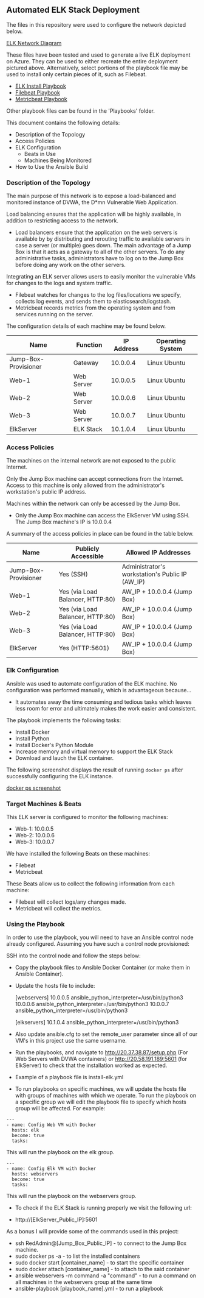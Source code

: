 ## Automated ELK Stack Deployment

The files in this repository were used to configure the network depicted below.

[ELK Network Diagram](https://github.com/Zoott/Senko-S-Bootcamp/blob/master/13%20-%20Elk%20Stack%20Project%20-%20Github%20Fundamentals/Images/NetworkDiagram.png)

These files have been tested and used to generate a live ELK deployment on Azure. They can be used to either recreate the entire deployment pictured above. Alternatively, select portions of the playbook file may be used to install only certain pieces of it, such as Filebeat.

  - [ELK Install Playbook](https://github.com/Zoott/Senko-S-Bootcamp/blob/master/13%20-%20Elk%20Stack%20Project%20-%20Github%20Fundamentals/Playbooks/install-elk.yml)
  - [Filebeat Playbook](https://github.com/Zoott/Senko-S-Bootcamp/blob/master/13%20-%20Elk%20Stack%20Project%20-%20Github%20Fundamentals/Playbooks/filebeat-playbook.yml)
  - [Metricbeat Playbook](https://github.com/Zoott/Senko-S-Bootcamp/blob/master/13%20-%20Elk%20Stack%20Project%20-%20Github%20Fundamentals/Playbooks/metricbeat-playbook.yml)

Other playbook files can be found in the 'Playbooks' folder.

This document contains the following details:
- Description of the Topology
- Access Policies
- ELK Configuration
  - Beats in Use
  - Machines Being Monitored
- How to Use the Ansible Build


### Description of the Topology

The main purpose of this network is to expose a load-balanced and monitored instance of DVWA, the D*mn Vulnerable Web Application.

Load balancing ensures that the application will be highly available, in addition to restricting access to the network.
- Load balancers ensure that the application on the web servers is available by by distributing and rerouting traffic to available servers in case a server (or multiple) goes down. The main advantage of a Jump Box is that it acts as a gateway to all of the other servers. To do any administrative tasks, administrators have to log on to the Jump Box before doing any work on the other servers. 

Integrating an ELK server allows users to easily monitor the vulnerable VMs for changes to the logs and system traffic.
- Filebeat watches for changes to the log files/locations we specify, collects log events, and sends them to elasticsearch/logstash.
- Metricbeat records metrics from the operating system and from services running on the server.

The configuration details of each machine may be found below.

| Name                 | Function   | IP Address | Operating System |
|----------------------|------------|------------|------------------|
| Jump-Box-Provisioner | Gateway    | 10.0.0.4   | Linux Ubuntu     |
| Web-1                | Web Server | 10.0.0.5   | Linux Ubuntu     |
| Web-2                | Web Server | 10.0.0.6   | Linux Ubuntu     |
| Web-3                | Web Server | 10.0.0.7   | Linux Ubuntu     |
| ElkServer            | ELK Stack  | 10.1.0.4   | Linux Ubuntu     |

### Access Policies

The machines on the internal network are not exposed to the public Internet. 

Only the Jump Box machine can accept connections from the Internet. Access to this machine is only allowed from the administrator's workstation's public IP address.

Machines within the network can only be accessed by the Jump Box.
- Only the Jump Box machine can access the ElkServer VM using SSH. The Jump Box machine's IP is 10.0.0.4

A summary of the access policies in place can be found in the table below.

| Name                 | Publicly Accessible              | Allowed IP Addresses                            |
|----------------------|----------------------------------|-------------------------------------------------|
| Jump-Box-Provisioner | Yes (SSH)                        | Administrator's workstation's Public IP (AW_IP) |
| Web-1                | Yes (via Load Balancer, HTTP:80) | AW_IP + 10.0.0.4 (Jump Box)                     |
| Web-2                | Yes (via Load Balancer, HTTP:80) | AW_IP + 10.0.0.4 (Jump Box)                     |
| Web-3                | Yes (via Load Balancer, HTTP:80) | AW_IP + 10.0.0.4 (Jump Box)                     |
| ElkServer            | Yes (HTTP:5601)                  | AW_IP + 10.0.0.4 (Jump Box)                     |

### Elk Configuration

Ansible was used to automate configuration of the ELK machine. No configuration was performed manually, which is advantageous because...
- It automates away the time consuming and tedious tasks which leaves less room for error and ultimately makes the work easier and consistent.

The playbook implements the following tasks:
- Install Docker
- Install Python
- Install Docker's Python Module
- Increase memory and virtual memory to support the ELK Stack
- Download and lauch the ELK container.

The following screenshot displays the result of running `docker ps` after successfully configuring the ELK instance.

[docker ps screenshot](https://github.com/Zoott/Senko-S-Bootcamp/blob/master/13%20-%20Elk%20Stack%20Project%20-%20Github%20Fundamentals/Images/docker_ps.png)

### Target Machines & Beats
This ELK server is configured to monitor the following machines:
- Web-1: 10.0.0.5
- Web-2: 10.0.0.6
- Web-3: 10.0.0.7

We have installed the following Beats on these machines:
- Filebeat
- Metricbeat

These Beats allow us to collect the following information from each machine:
- Filebeat will collect logs/any changes made.
- Metricbeat will collect the metrics.

### Using the Playbook
In order to use the playbook, you will need to have an Ansible control node already configured. Assuming you have such a control node provisioned: 

SSH into the control node and follow the steps below:
- Copy the playbook files to Ansible Docker Container (or make them in Ansible Container).
- Update the hosts file to include:

   [webservers]
   10.0.0.5 ansible_python_interpreter=/usr/bin/python3
   10.0.0.6 ansible_python_interpreter=/usr/bin/python3
   10.0.0.7 ansible_python_interpreter=/usr/bin/python3

   [elkservers]
   10.1.0.4 ansible_python_interpreter=/usr/bin/python3

- Also update ansible.cfg to set the remote_user parameter since all of our VM's in this project use the same username.
- Run the playbooks, and navigate to http://20.37.38.87/setup.php (For Web Servers with DVWA containers) or http://20.58.191.189:5601 (for ElkServer) to check that the installation worked as expected.

- Example of a playbook file is install-elk.yml
- To run playbooks on specific machines, we will update the hosts file with groups of machines with which we operate. To run the playbook on a specific group we will edit the playbook file to specify which hosts group will be affected. For example:

```
---
- name: Config Web VM with Docker
  hosts: elk
  become: true
  tasks:
```
This will run the playbook on the elk group.

```
---
- name: Config Elk VM with Docker
  hosts: webservers
  become: true
  tasks:
```
This will run the playbook on the webservers group.

- To check if the ELK Stack is running properly we visit the following url:

 - http://[ElkServer_Public_IP]:5601


As a bonus I will provide some of the commands used in this project:

- ssh RedAdmin@[Jump_Box_Public_IP] - to connect to the Jump Box machine.
- sudo docker ps -a  - to list the installed containers
- sudo docker start [container_name] - to start the specific container
- sudo docker attach [container_name] - to attach to the said container
- ansible webservers -m command -a "command"  - to run a command on all machines in the webservers group at the same time
- ansible-playbook [playbook_name].yml - to run a playbook
